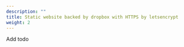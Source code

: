 ```yaml
---
description: ""
title: Static website backed by dropbox with HTTPS by letsencrypt
weight: 2
---
```


Add todo

